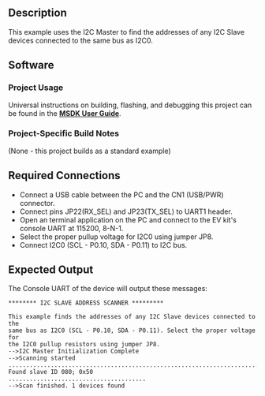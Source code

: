 ## Description
This example uses the I2C Master to find the addresses of any I2C Slave devices connected to the same bus as I2C0.


## Software

### Project Usage

Universal instructions on building, flashing, and debugging this project can be found in the **[MSDK User Guide](https://analogdevicesinc.github.io/msdk/USERGUIDE/)**.

### Project-Specific Build Notes

(None - this project builds as a standard example)

## Required Connections

-   Connect a USB cable between the PC and the CN1 (USB/PWR) connector.
-   Connect pins JP22(RX_SEL) and JP23(TX_SEL) to UART1 header.
-   Open an terminal application on the PC and connect to the EV kit's console UART at 115200, 8-N-1.
-   Select the proper pullup voltage for I2C0 using jumper JP8.
-   Connect I2C0 (SCL - P0.10, SDA - P0.11) to I2C bus.

## Expected Output

The Console UART of the device will output these messages:

```
******** I2C SLAVE ADDRESS SCANNER *********

This example finds the addresses of any I2C Slave devices connected to the
same bus as I2C0 (SCL - P0.10, SDA - P0.11). Select the proper voltage for
the I2C0 pullup resistors using jumper JP8.
-->I2C Master Initialization Complete
-->Scanning started
.........................................................................
Found slave ID 080; 0x50
.......................................
-->Scan finished. 1 devices found
```
